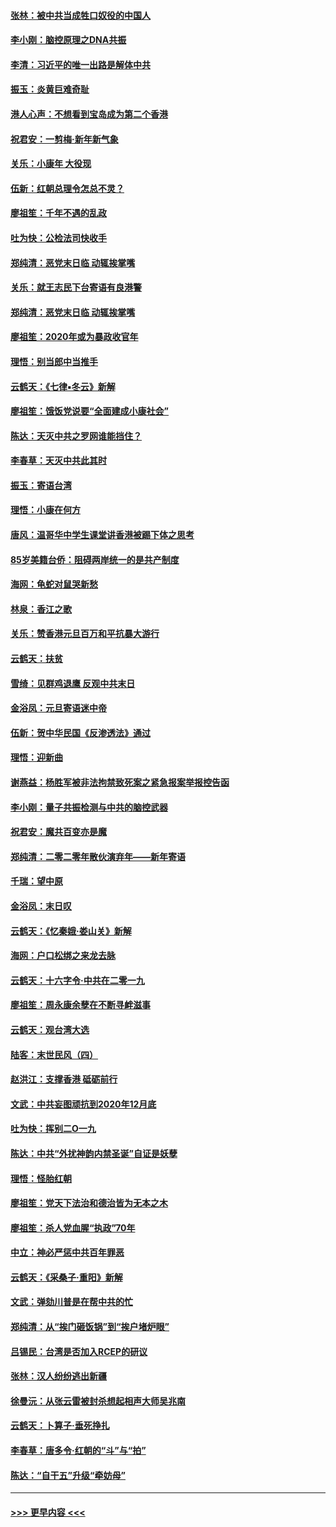 #### [张林：被中共当成牲口奴役的中国人](../pages/nsc993/n11782397.md?t=01102244) 
#### [李小刚：脑控原理之DNA共振](../pages/nsc993/n11780962.md?t=01102244) 
#### [李清：习近平的唯一出路是解体中共](../pages/nsc993/n11780866.md?t=01102244) 
#### [振玉：炎黄巨难奇耻](../pages/nsc993/n11779632.md?t=01102244) 
#### [港人心声：不想看到宝岛成为第二个香港](../pages/nsc993/n11778817.md?t=01102244) 
#### [祝君安：一剪梅‧新年新气象](../pages/nsc993/n11776340.md?t=01102244) 
#### [关乐：小康年 大役现](../pages/nsc993/n11774213.md?t=01102244) 
#### [伍新：红朝总理令怎总不灵？](../pages/nsc993/n11770813.md?t=01102244) 
#### [廖祖笙：千年不遇的乱政](../pages/nsc993/n11770373.md?t=01102244) 
#### [吐为快：公检法司快收手](../pages/nsc993/n11770359.md?t=01102244) 
#### [郑纯清：恶党末日临 动辄挨掌嘴](../pages/nsc993/n11769912.md?t=01102244) 
#### [关乐：就王志民下台寄语有良港警](../pages/nsc993/n11769903.md?t=01102244) 
#### [郑纯清：恶党末日临 动辄挨掌嘴](../pages/nsc993/n11769356.md?t=01102244) 
#### [廖祖笙：2020年或为暴政收官年](../pages/nsc993/n11768216.md?t=01102244) 
#### [理悟：别当郎中当推手](../pages/nsc993/n11768243.md?t=01102244) 
#### [云鹤天：《七律▪冬云》新解](../pages/nsc993/n11768204.md?t=01102244) 
#### [廖祖笙：饿饭党说要“全面建成小康社会”](../pages/nsc993/n11767482.md?t=01102244) 
#### [陈达：天灭中共之罗网谁能挡住？](../pages/nsc993/n11767465.md?t=01102244) 
#### [李春草：天灭中共此其时](../pages/nsc993/n11767452.md?t=01102244) 
#### [振玉：寄语台湾](../pages/nsc993/n11767432.md?t=01102244) 
#### [理悟：小康在何方](../pages/nsc993/n11767394.md?t=01102244) 
#### [唐风：温哥华中学生课堂讲香港被踢下体之思考](../pages/nsc993/n11766848.md?t=01102244) 
#### [85岁美籍台侨：阻碍两岸统一的是共产制度](../pages/nsc993/n11765043.md?t=01102244) 
#### [海网：龟蛇对鼠哭新愁](../pages/nsc993/n11764895.md?t=01102244) 
#### [林泉：香江之歌](../pages/nsc993/n11764415.md?t=01102244) 
#### [关乐：赞香港元旦百万和平抗暴大游行](../pages/nsc993/n11764382.md?t=01102244) 
#### [云鹤天：扶贫](../pages/nsc993/n11764245.md?t=01102244) 
#### [雪绮：见群鸡退鹰  反观中共末日](../pages/nsc993/n11762112.md?t=01102244) 
#### [金浴凤：元旦寄语迷中帝](../pages/nsc993/n11761788.md?t=01102244) 
#### [伍新：贺中华民国《反渗透法》通过](../pages/nsc993/n11761994.md?t=01102244) 
#### [理悟：迎新曲](../pages/nsc993/n11761152.md?t=01102244) 
#### [谢燕益：杨胜军被非法拘禁致死案之紧急报案举报控告函](../pages/nsc993/n11756134.md?t=01102244) 
#### [李小刚：量子共振检测与中共的脑控武器](../pages/nsc993/n11754518.md?t=01102244) 
#### [祝君安：魔共百变亦是魔](../pages/nsc993/n11754469.md?t=01102244) 
#### [郑纯清：二零二零年散伙演弃年——新年寄语](../pages/nsc993/n11754195.md?t=01102244) 
#### [千瑞：望中原](../pages/nsc993/n11754159.md?t=01102244) 
#### [金浴凤：末日叹](../pages/nsc993/n11752359.md?t=01102244) 
#### [云鹤天：《忆秦娥‧娄山关》新解](../pages/nsc993/n11752348.md?t=01102244) 
#### [海网：户口松绑之来龙去脉](../pages/nsc993/n11752328.md?t=01102244) 
#### [云鹤天：十六字令‧中共在二零一九](../pages/nsc993/n11752305.md?t=01102244) 
#### [廖祖笙：周永康余孽在不断寻衅滋事](../pages/nsc993/n11751013.md?t=01102244) 
#### [云鹤天：观台湾大选](../pages/nsc993/n11751007.md?t=01102244) 
#### [陆客：末世民风（四）](../pages/nsc993/n11749203.md?t=01102244) 
#### [赵洪江：支撑香港 砥砺前行](../pages/nsc993/n11748482.md?t=01102244) 
#### [文武：中共妄图顽抗到2020年12月底](../pages/nsc993/n11748446.md?t=01102244) 
#### [吐为快：挥别二O一九](../pages/nsc993/n11748411.md?t=01102244) 
#### [陈达：中共“外扰神韵内禁圣诞”自证是妖孽](../pages/nsc993/n11748226.md?t=01102244) 
#### [理悟：怪胎红朝](../pages/nsc993/n11748206.md?t=01102244) 
#### [廖祖笙：党天下法治和德治皆为无本之木](../pages/nsc993/n11748135.md?t=01102244) 
#### [廖祖笙：杀人党血腥“执政”70年](../pages/nsc993/n11745144.md?t=01102244) 
#### [中立：神必严惩中共百年罪恶](../pages/nsc993/n11744970.md?t=01102244) 
#### [云鹤天：《采桑子‧重阳》新解](../pages/nsc993/n11744948.md?t=01102244) 
#### [文武：弹劾川普是在帮中共的忙](../pages/nsc993/n11744758.md?t=01102244) 
#### [郑纯清：从“挨门砸饭锅”到“挨户堵炉眼”](../pages/nsc993/n11744745.md?t=01102244) 
#### [吕锡民：台湾是否加入RCEP的研议](../pages/nsc993/n11744701.md?t=01102244) 
#### [张林：汉人纷纷逃出新疆](../pages/nsc993/n11743530.md?t=01102244) 
#### [徐曼沅：从张云雷被封杀想起相声大师吴兆南](../pages/nsc993/n11741816.md?t=01102244) 
#### [云鹤天：卜算子‧垂死挣扎](../pages/nsc993/n11739956.md?t=01102244) 
#### [李春草：唐多令‧红朝的“斗”与“拍”](../pages/nsc993/n11739830.md?t=01102244) 
#### [陈达：“自干五”升级“牵妨母”](../pages/nsc993/n11739724.md?t=01102244) 

----
#### [ >>> 更早内容 <<< ](../indexes/nsc993-earlier.md)
